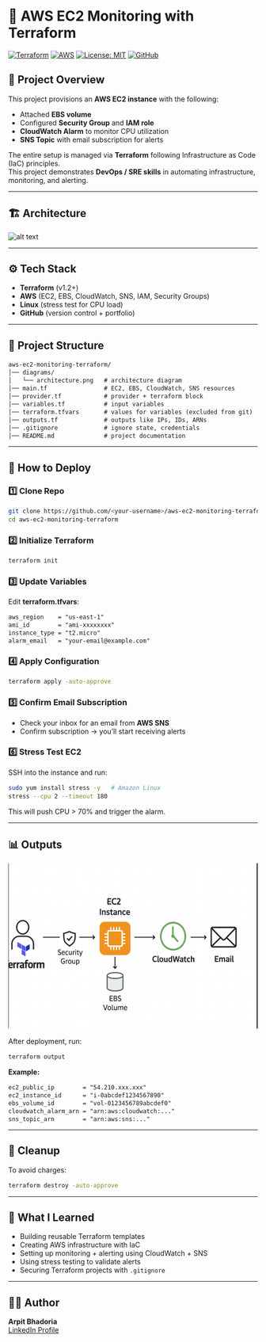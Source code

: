 # 🚀 AWS EC2 Monitoring with Terraform

[![Terraform](https://img.shields.io/badge/Terraform-v1.2+-blueviolet?logo=terraform)](https://www.terraform.io/)
[![AWS](https://img.shields.io/badge/AWS-EC2%20|%20CloudWatch%20|%20SNS-orange?logo=amazon-aws)](https://aws.amazon.com/)
[![License: MIT](https://img.shields.io/badge/License-MIT-green.svg)](LICENSE)
[![GitHub](https://img.shields.io/badge/GitHub-Repo-black?logo=github)](https://github.com/your-username/aws-ec2-monitoring-terraform)


## 📌 Project Overview
This project provisions an **AWS EC2 instance** with the following:

- Attached **EBS volume**  
- Configured **Security Group** and **IAM role**  
- **CloudWatch Alarm** to monitor CPU utilization  
- **SNS Topic** with email subscription for alerts  

The entire setup is managed via **Terraform** following Infrastructure as Code (IaC) principles.  
This project demonstrates **DevOps / SRE skills** in automating infrastructure, monitoring, and alerting.

---

## 🏗️ Architecture
![![alt text](image-1.png)](diagrams/architecture.png)

---

## ⚙️ Tech Stack
- **Terraform** (v1.2+)  
- **AWS** (EC2, EBS, CloudWatch, SNS, IAM, Security Groups)  
- **Linux** (stress test for CPU load)  
- **GitHub** (version control + portfolio)  

---

## 📂 Project Structure
```
aws-ec2-monitoring-terraform/
│── diagrams/
│   └── architecture.png   # architecture diagram
│── main.tf                # EC2, EBS, CloudWatch, SNS resources
│── provider.tf            # provider + terraform block
│── variables.tf           # input variables
│── terraform.tfvars       # values for variables (excluded from git)
│── outputs.tf             # outputs like IPs, IDs, ARNs
│── .gitignore             # ignore state, credentials
│── README.md              # project documentation
```

---

## 🚀 How to Deploy

### 1️⃣ Clone Repo
```bash
git clone https://github.com/<your-username>/aws-ec2-monitoring-terraform.git
cd aws-ec2-monitoring-terraform
```

### 2️⃣ Initialize Terraform
```bash
terraform init
```

### 3️⃣ Update Variables
Edit **terraform.tfvars**:
```hcl
aws_region    = "us-east-1"
ami_id        = "ami-xxxxxxxx"
instance_type = "t2.micro"
alarm_email   = "your-email@example.com"
```

### 4️⃣ Apply Configuration
```bash
terraform apply -auto-approve
```

### 5️⃣ Confirm Email Subscription
- Check your inbox for an email from **AWS SNS**  
- Confirm subscription → you’ll start receiving alerts  

### 6️⃣ Stress Test EC2
SSH into the instance and run:
```bash
sudo yum install stress -y   # Amazon Linux
stress --cpu 2 --timeout 180
```
This will push CPU > 70% and trigger the alarm.

---

## 📊 Outputs
![Outputs](image.png)

After deployment, run:
```bash
terraform output
```

**Example:**
```
ec2_public_ip        = "54.210.xxx.xxx"
ec2_instance_id      = "i-0abcdef1234567890"
ebs_volume_id        = "vol-0123456789abcdef0"
cloudwatch_alarm_arn = "arn:aws:cloudwatch:..."
sns_topic_arn        = "arn:aws:sns:..."
```

---

## 🛑 Cleanup
To avoid charges:
```bash
terraform destroy -auto-approve
```

---

## 🎯 What I Learned
- Building reusable Terraform templates  
- Creating AWS infrastructure with IaC  
- Setting up monitoring + alerting using CloudWatch + SNS  
- Using stress testing to validate alerts  
- Securing Terraform projects with `.gitignore`  

---

## 👨‍💻 Author
**Arpit Bhadoria**  
[LinkedIn Profile](https://www.linkedin.com/in/arpit-bhadoria-8a883b232)
